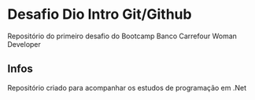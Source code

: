 # Desafio Dio Intro Git/Github
Repositório do primeiro desafio do Bootcamp Banco Carrefour Woman Developer

## Infos 
Repositório criado para acompanhar os estudos de programação em .Net 

